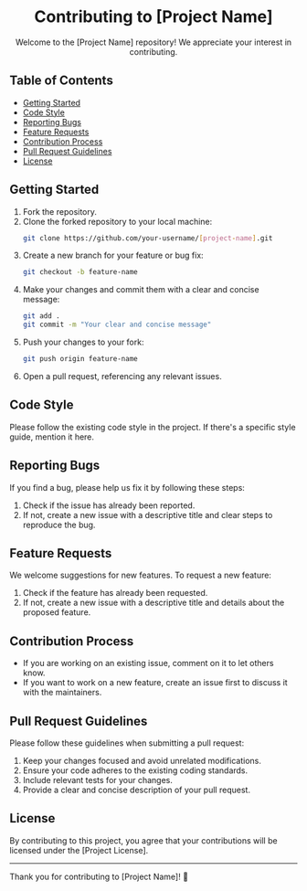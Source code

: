 <h1 align="center">Contributing to [Project Name]</h1>

<p align="center">
  Welcome to the [Project Name] repository! We appreciate your interest in contributing.
</p>

## Table of Contents

- [Getting Started](#getting-started)
- [Code Style](#code-style)
- [Reporting Bugs](#reporting-bugs)
- [Feature Requests](#feature-requests)
- [Contribution Process](#contribution-process)
- [Pull Request Guidelines](#pull-request-guidelines)
- [License](#license)

## Getting Started

1. Fork the repository.
2. Clone the forked repository to your local machine:
    ```bash
    git clone https://github.com/your-username/[project-name].git
    ```
3. Create a new branch for your feature or bug fix:
    ```bash
    git checkout -b feature-name
    ```
4. Make your changes and commit them with a clear and concise message:
    ```bash
    git add .
    git commit -m "Your clear and concise message"
    ```
5. Push your changes to your fork:
    ```bash
    git push origin feature-name
    ```
6. Open a pull request, referencing any relevant issues.

## Code Style

Please follow the existing code style in the project. If there's a specific style guide, mention it here.

## Reporting Bugs

If you find a bug, please help us fix it by following these steps:

1. Check if the issue has already been reported.
2. If not, create a new issue with a descriptive title and clear steps to reproduce the bug.

## Feature Requests

We welcome suggestions for new features. To request a new feature:

1. Check if the feature has already been requested.
2. If not, create a new issue with a descriptive title and details about the proposed feature.

## Contribution Process

- If you are working on an existing issue, comment on it to let others know.
- If you want to work on a new feature, create an issue first to discuss it with the maintainers.

## Pull Request Guidelines

Please follow these guidelines when submitting a pull request:

1. Keep your changes focused and avoid unrelated modifications.
2. Ensure your code adheres to the existing coding standards.
3. Include relevant tests for your changes.
4. Provide a clear and concise description of your pull request.

## License

By contributing to this project, you agree that your contributions will be licensed under the [Project License].

---

Thank you for contributing to [Project Name]! 🚀
